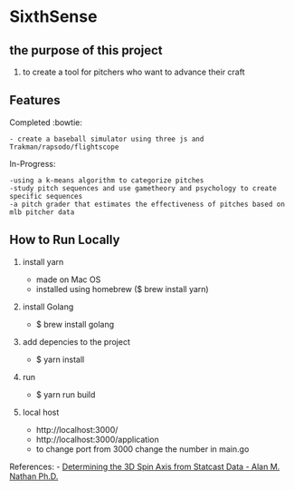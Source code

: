 # SixthSense

## the purpose of this project

1) to create a tool for pitchers who want to advance their craft 

## Features
Completed :bowtie:

    - create a baseball simulator using three js and Trakman/rapsodo/flightscope

In-Progress:

    -using a k-means algorithm to categorize pitches
    -study pitch sequences and use gametheory and psychology to create specific sequences
    -a pitch grader that estimates the effectiveness of pitches based on mlb pitcher data


## How to Run Locally
1) install yarn 
    - made on Mac OS
    - installed using homebrew ($ brew install yarn)

2) install Golang
    - $ brew install golang

2) add depencies to the project 
    - $ yarn install

3) run 
    - $ yarn run build

4) local host
    - http://localhost:3000/
    - http://localhost:3000/application
    - to change port from 3000 change the number in main.go 

References:
    - [Determining the 3D Spin Axis from Statcast Data - Alan M. Nathan Ph.D.](http://baseball.physics.illinois.edu/trackman/spinaxis.pdf)
